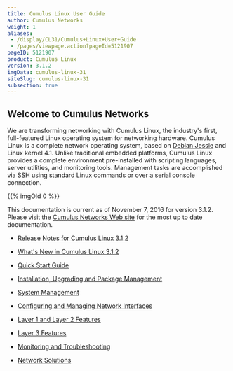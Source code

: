 ```yaml
---
title: Cumulus Linux User Guide
author: Cumulus Networks
weight: 1
aliases:
 - /display/CL31/Cumulus+Linux+User+Guide
 - /pages/viewpage.action?pageId=5121907
pageID: 5121907
product: Cumulus Linux
version: 3.1.2
imgData: cumulus-linux-31
siteSlug: cumulus-linux-31
subsection: true
---
```

## <span>Welcome to Cumulus Networks</span>

We are transforming networking with Cumulus Linux, the industry's first,
full-featured Linux operating system for networking hardware. Cumulus
Linux is a complete network operating system, based on [Debian
Jessie](https://www.debian.org/releases/jessie/) and Linux kernel 4.1.
Unlike traditional embedded platforms, Cumulus Linux provides a complete
environment pre-installed with scripting languages, server utilities,
and monitoring tools. Management tasks are accomplished via SSH using
standard Linux commands or over a serial console connection.

{{% imgOld 0 %}}

This documentation is current as of November 7, 2016 for version 3.1.2.
Please visit the [Cumulus Networks Web
site](http://docs.cumulusnetworks.com) for the most up to date
documentation.

  - [Release Notes for Cumulus
    Linux 3.1.2](https://support.cumulusnetworks.com/hc/en-us/articles/231974068)

  - [What's New in Cumulus Linux
    3.1.2](/version/cumulus-linux-31/What's-New-in-Cumulus-Linux-3.1)

  - [Quick Start Guide](/version/cumulus-linux-31/Quick-Start-Guide)

  - [Installation, Upgrading and Package
    Management](/version/cumulus-linux-31/Installation-Upgrading-and-Package-Management/)

  - [System Management](/version/cumulus-linux-31/System-Management/)

  - [Configuring and Managing Network
    Interfaces](/version/cumulus-linux-31/Configuring-and-Managing-Network-Interfaces/)

  - [Layer 1 and Layer 2
    Features](/version/cumulus-linux-31/Layer-1-and-Layer-2-Features/)

  - [Layer 3 Features](/version/cumulus-linux-31/Layer-3-Features/)

  - [Monitoring and
    Troubleshooting](/version/cumulus-linux-31/Monitoring-and-Troubleshooting/)

  - [Network Solutions](/version/cumulus-linux-31/Network-Solutions/)

<article id="html-search-results" class="ht-content" style="display: none;">

</article>

<footer id="ht-footer">

</footer>
